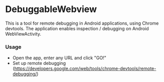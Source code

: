 # DebuggableWebview

This is a tool for remote debugging in Android applications, using Chrome devtools.
The application enables inspection / debugging on Android WebViewActivity.

### Usage
* Open the app, enter any URL and click "GO!"
* Set up remote debugging (https://developers.google.com/web/tools/chrome-devtools/remote-debugging/)
